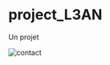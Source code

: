 # project_L3AN
Un projet

![contact](https://user-images.githubusercontent.com/72513778/106619313-c1607a00-6570-11eb-984e-87f8cc0da668.png)
